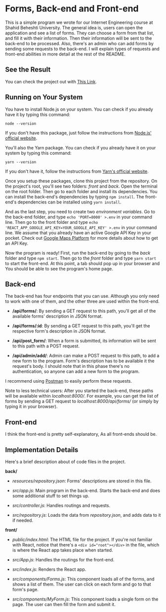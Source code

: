 # Forms, Back-end and Front-end

This is a simple program we wrote for our Internet Engineering course at Shahid Beheshti University. The general idea is, users can open the application and see a list of forms. They can choose a form from that list, and fill it with their information. Then their information will be sent to the back-end to be processed. Also, there's an admin who can add forms by sending some requests to the back-end. I will explain types of requests and front-end abilities in more detail at the rest of the README.

## See the Result

You can check the project out with [This Link](https://damp-brook-52073.herokuapp.com/).

## Running on Your System

You have to install Node.js on your system. You can check if you already have it by typing this command:

```
node --version
```

If you don't have this package, just follow the instructions from [Node.js' official website](https://nodejs.org/en/download/).

You'll also the Yarn package. You can check if you already have it on your system by typing this command:

```
yarn --version
```

If you don't have it, follow the instructions from [Yarn's official website](https://classic.yarnpkg.com/en/docs/install/#debian-stable).

Once you setup these packages, clone this project from the repository. On the project's root, you'll see two folders: _front_ and _back_. Open the terminal on the root folder. Then go to each folder and install its dependencies. You can install the back-end's dependencies by typing `npm install`. The front-end's dependencies can be installed using `yarn install`.

And as the last step, you need to create two _environment variables_. Go to the back-end folder, and type `echo 'PORT=8000' >.env` in your command line. Then go to the front folder and type `echo 'REACT_APP_GOOGLE_API_KEY=YOUR_GOOGLE_API_KEY' >.env` in your command line. We assume that you already have an active Google API Key in your pocket. Check out [Google Maps Platform](https://developers.google.com/maps/documentation/javascript/get-api-key) for more details about how to get an API Key.

Now the program is ready! First, run the back-end by going to the _back_ folder and type `npm start`. Then go to the _front_ folder and type `yarn start` to start the front-end. At this point, a tab should pop up in your browser and You should be able to see the program's home page.

## Back-end

The back-end has four endpoints that you can use. Although you only need to work with one of them, and the other three are used within the front-end.

-   **/api/forms/**: By sending a GET request to this path, you'll get all of the available forms' description in JSON format.

-   **/api/forms/:id**: By sending a GET request to this path, you'll get the respective form's description in JSON format.

-   **/api/post_form/**: When a form is submitted, its information will be sent to this path with a POST request.

-   **/api/admin/add/**: Admin can make a POST request to this path, to add a new form to the program. Form's description has to be available it the request's body. I should note that in this phase there's no authentication, so anyone can add a new form to the program.

I recommend using [Postman](https://www.postman.com/) to easily perform these requests.

Note to less technical users: After you started the back-end, these paths will be available within _localhost:8000/_. For example, you can get the list of forms by sending a GET request to _localhost:8000/api/forms/_ (or simply by typing it in your browser).

## Front-end

I think the front-end is pretty self-explanatory, As all front-ends should be.

## Implementation Details

Here's a brief description about of code files in the project.

**back/**

-   _resources/repository.json_: Forms' descriptions are stored in this file.

-   _src/app.js_: Main program in the back-end. Starts the back-end and does some additional stuff to set things up.

-   _src/controller.js_: Handles routings and requests.

-   _src/repository.js_: Loads the data from _repository.json_, and adds data to it if needed.

**front/**

-   _public/index.html_: The HTML file for the project. If you're not familiar with React, notice that there's a `<div id="root"></div>` in the file, which is where the React app takes place when started.

-   _src/App.js_: Handles the routings for the front-end.

-   _src/index.js_: Renders the React app.

-   _src/components/Forms.js_: This component loads all of the forms, and shows a list of them. The user can click on each form and go to that form's page.

-   _src/components/MyForm.js_: This component loads a single form on the page. The user can then fill the form and submit it.
